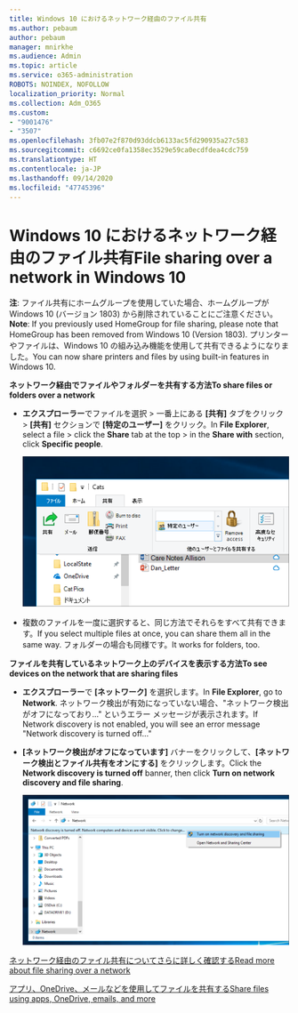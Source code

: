 ```yaml
---
title: Windows 10 におけるネットワーク経由のファイル共有
ms.author: pebaum
author: pebaum
manager: mnirkhe
ms.audience: Admin
ms.topic: article
ms.service: o365-administration
ROBOTS: NOINDEX, NOFOLLOW
localization_priority: Normal
ms.collection: Adm_O365
ms.custom:
- "9001476"
- "3507"
ms.openlocfilehash: 3fb07e2f870d93ddcb6133ac5fd290935a27c583
ms.sourcegitcommit: c6692ce0fa1358ec3529e59ca0ecdfdea4cdc759
ms.translationtype: HT
ms.contentlocale: ja-JP
ms.lasthandoff: 09/14/2020
ms.locfileid: "47745396"
---
```

# <a name="file-sharing-over-a-network-in-windows-10"></a><span data-ttu-id="16ece-102">Windows 10 におけるネットワーク経由のファイル共有</span><span class="sxs-lookup"><span data-stu-id="16ece-102">File sharing over a network in Windows 10</span></span>

<span data-ttu-id="16ece-103">**注**: ファイル共有にホームグループを使用していた場合、ホームグループが Windows 10 (バージョン 1803) から削除されていることにご注意ください。</span><span class="sxs-lookup"><span data-stu-id="16ece-103">**Note**: If you previously used HomeGroup for file sharing, please note that HomeGroup has been removed from Windows 10 (Version 1803).</span></span> <span data-ttu-id="16ece-104">プリンターやファイルは、Windows 10 の組み込み機能を使用して共有できるようになりました。</span><span class="sxs-lookup"><span data-stu-id="16ece-104">You can now share printers and files by using built-in features in Windows 10.</span></span>

<span data-ttu-id="16ece-105">**ネットワーク経由でファイルやフォルダーを共有する方法**</span><span class="sxs-lookup"><span data-stu-id="16ece-105">**To share files or folders over a network**</span></span>

- <span data-ttu-id="16ece-106">**エクスプローラー**でファイルを選択 > 一番上にある **[共有]** タブをクリック > **[共有]** セクションで **[特定のユーザー]** をクリック。</span><span class="sxs-lookup"><span data-stu-id="16ece-106">In **File Explorer**, select a file > click the **Share** tab at the top > in the **Share with** section, click **Specific people**.</span></span>

    ![特定のユーザーとファイルを共有します。](media/share-with-specific-people.png)
          
- <span data-ttu-id="16ece-108">複数のファイルを一度に選択すると、同じ方法でそれらをすべて共有できます。</span><span class="sxs-lookup"><span data-stu-id="16ece-108">If you select multiple files at once, you can share them all in the same way.</span></span> <span data-ttu-id="16ece-109">フォルダーの場合も同様です。</span><span class="sxs-lookup"><span data-stu-id="16ece-109">It works for folders, too.</span></span>

<span data-ttu-id="16ece-110">**ファイルを共有しているネットワーク上のデバイスを表示する方法**</span><span class="sxs-lookup"><span data-stu-id="16ece-110">**To see devices on the network that are sharing files**</span></span>

- <span data-ttu-id="16ece-111">**エクスプローラー**で **[ネットワーク]** を選択します。</span><span class="sxs-lookup"><span data-stu-id="16ece-111">In **File Explorer**, go to **Network**.</span></span> <span data-ttu-id="16ece-112">ネットワーク検出が有効になっていない場合、"ネットワーク検出がオフになっており..." というエラー メッセージが表示されます。</span><span class="sxs-lookup"><span data-stu-id="16ece-112">If Network discovery is not enabled, you will see an error message "Network discovery is turned off..."</span></span>

- <span data-ttu-id="16ece-113">**[ネットワーク検出がオフになっています]** バナーをクリックして、**[ネットワーク検出とファイル共有をオンにする]** をクリックします。</span><span class="sxs-lookup"><span data-stu-id="16ece-113">Click the **Network discovery is turned off** banner, then click **Turn on network discovery and file sharing**.</span></span>

    ![ネットワーク検出とファイル共有を有効にします。](media/turn-on-network-discovery.png)

[<span data-ttu-id="16ece-115">ネットワーク経由のファイル共有についてさらに詳しく確認する</span><span class="sxs-lookup"><span data-stu-id="16ece-115">Read more about file sharing over a network</span></span>](https://support.microsoft.com/help/4092694/windows-10-file-sharing-over-a-network)

[<span data-ttu-id="16ece-116">アプリ、OneDrive、メールなどを使用してファイルを共有する</span><span class="sxs-lookup"><span data-stu-id="16ece-116">Share files using apps, OneDrive, emails, and more</span></span>](https://support.microsoft.com/help/4027674/windows-10-share-files-in-file-explorer)
